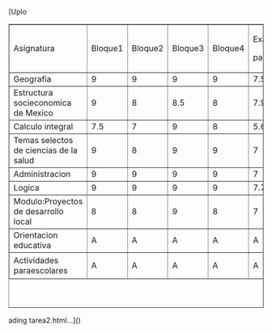 [Uplo<!DOCTYPE html PUBLIC "-//W3C//DTD XHTML 1.0 Transitional//EN" "http://www.w3.org/TR/xhtml1/DTD/xhtml1-transitional.dtd">
<html xmlns="http://www.w3.org/1999/xhtml">
<head>
<meta http-equiv="Content-Type" content="text/html; charset=utf-8" />
<title>Documento sin título</title>
</head>

<body>
<table width="673" height="562" border="1">
  <tr>
    <td width="128">Asignatura</td>
    <td width="71">Bloque1</td>
    <td width="75">Bloque2</td>
    <td width="82">Bloque3</td>
    <td width="89">Bloque4</td>
    <td width="89"><p>Examen</p>
    <p>parcial</p></td>
    <td width="93"><p>Calificacion</p>
    <p>final</p></td>
  </tr>
  <tr>
    <td>Geografia</td>
    <td>9</td>
    <td>9</td>
    <td>9</td>
    <td>9</td>
    <td>7.5</td>
    <td>9</td>
  </tr>
  <tr>
    <td>Estructura socieconomica de Mexico</td>
    <td>9</td>
    <td>8</td>
    <td>8.5</td>
    <td>8</td>
    <td>7.9</td>
    <td>9</td>
  </tr>
  <tr>
    <td>Calculo integral</td>
    <td>7.5</td>
    <td>7</td>
    <td>9</td>
    <td>8</td>
    <td>5.6</td>
    <td>9</td>
  </tr>
  <tr>
    <td>Temas selectos de ciencias de la salud</td>
    <td>9</td>
    <td>8</td>
    <td>9</td>
    <td>9</td>
    <td>7</td>
    <td>9</td>
  </tr>
  <tr>
    <td>Administracion</td>
    <td>9</td>
    <td>9</td>
    <td>9</td>
    <td>9</td>
    <td>7</td>
    <td>9</td>
  </tr>
  <tr>
    <td>Logica</td>
    <td>9</td>
    <td>9</td>
    <td>9</td>
    <td>9</td>
    <td>7.7</td>
    <td>9</td>
  </tr>
  <tr>
    <td>Modulo:Proyectos de desarrollo local</td>
    <td>8</td>
    <td>8</td>
    <td>9</td>
    <td>8</td>
    <td>7</td>
    <td>9</td>
  </tr>
  <tr>
    <td>Orientacion educativa</td>
    <td>A</td>
    <td>A</td>
    <td>A</td>
    <td>A</td>
    <td>A</td>
    <td>9</td>
  </tr>
  <tr>
    <td height="52">Actividades paraescolares</td>
    <td>A</td>
    <td>A</td>
    <td>A</td>
    <td>A</td>
    <td>A</td>
    <td>9</td>
  </tr>
</table>
</body>
</html>
ading tarea2.html…]()
